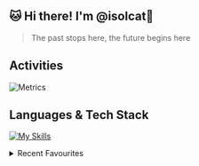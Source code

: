 ## 🐱 Hi there! I'm @isolcat👋

> The past stops here, the future begins here
  

<h2>Activities</h2>

![Metrics](https://metrics.lecoq.io/isolcat?template=classic&isocalendar=1&base=header%2C%20activity%2C%20community%2C%20repositories%2C%20metadata&base.indepth=false&base.hireable=false&base.skip=false&isocalendar=false&isocalendar.duration=full-year&config.timezone=Asia%2FHong_Kong)

<h2>Languages & Tech Stack</h2>

  [![My Skills](https://skillicons.dev/icons?i=vue,vite,webpack,ts,git,html,css,js,nextjs,react,tailwind,jest)](https://skillicons.dev)
 
 
<details> <summary>Recent Favourites</summary>
      
[![spotify-github-profile](https://spotify-github-profile.vercel.app/api/view?uid=31qhwwvxxluvdkmas6htxl2evdn4&cover_image=true&theme=default&show_offline=false&background_color=121212&interchange=true&bar_color=53b14f&bar_color_cover=false)](https://spotify-github-profile.vercel.app/api/view?uid=31qhwwvxxluvdkmas6htxl2evdn4&redirect=true)
  
</details>

